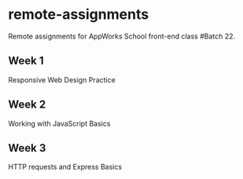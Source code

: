 # remote-assignments
Remote assignments for AppWorks School front-end class #Batch 22.

## Week 1
Responsive Web Design Practice

## Week 2
Working with JavaScript Basics

## Week 3
HTTP requests and Express Basics
